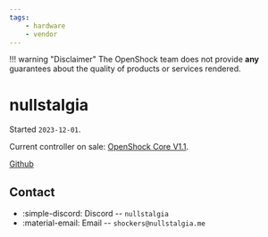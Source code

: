 ```yaml
---
tags:
    - hardware
    - vendor
---
```


!!! warning "Disclaimer"
    The OpenShock team does not provide **any** guarantees about the quality of products or services rendered.

# nullstalgia

Started `2023-12-01`.

Current controller on sale: [OpenShock Core V1.1](../../hardware/boards/openshock/core-v1.md).

[Github](https://github.com/nullstalgia)

## Contact

- :simple-discord: Discord -- `nullstalgia`
- :material-email: Email -- `shockers@nullstalgia.me`
